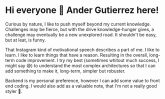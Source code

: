 # Hi everyone 🤘 Ander Gutierrez here!

Curious by nature, I like to push myself beyond my current knowledge. Challenges may be fierce, but with the drive knowledge-hunger gives, a challenge may eventually be a new unexplored road. It shouldn't be easy, but at leat, is funny. 

That Instagram kind of motivational speech describes a part of me. I like to learn. I like to learn things that have a reason. Resulting in the overall, long-term code improvement. I try my best (sometimes whitout much success, I might say 😅) to understand the most complex architectures so that I can add something to make it, long-term, simpler but robuster.

Backend is my personal preference, however I can add some value to front end coding. I would also add as a valuable note, that I'm not a really good styler 😬.

<!--
**AnderGI/AnderGI** is a ✨ _special_ ✨ repository because its `README.md` (this file) appears on your GitHub profile.

Here are some ideas to get you started:

- 🔭 I’m currently working on ...
- 🌱 I’m currently learning ...
- 👯 I’m looking to collaborate on ...
- 🤔 I’m looking for help with ...
- 💬 Ask me about ...
- 📫 How to reach me: ...
- 😄 Pronouns: ...
- ⚡ Fun fact: ...
-->
